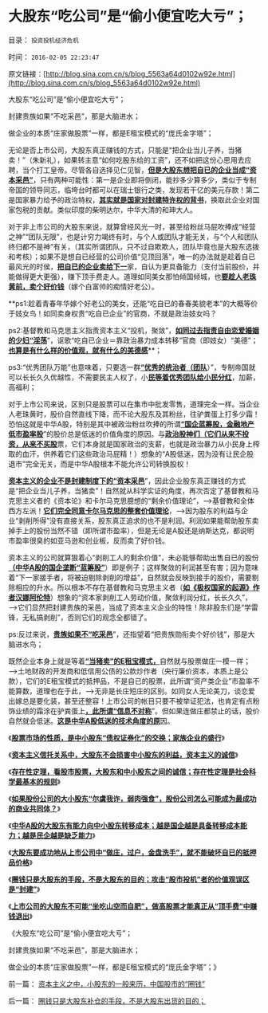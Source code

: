 # 大股东“吃公司”是“偷小便宜吃大亏”；

目录： `投资投机经济危机` 

时间： `2016-02-05 22:23:47` 

原文链接：[http://blog.sina.com.cn/s/blog_5563a64d0102w92e.html](http://blog.sina.com.cn/s/blog_5563a64d0102w92e.html)

大股东“吃公司”是“偷小便宜吃大亏”；

封建贵族如果“不吃采邑”，那是大脑进水；

做企业的本质“庄家做股票”一样，都是E租宝模式的“庞氏金字塔”；

无论是否上市公司，大股东真正赚钱的方式，只能是“把企业当儿子养，当猪卖！”（朱新礼），如果转主意“如何吃股东给的工资”，还不如把这份心思用去应聘，当个打工皇帝。尽管各自选择见仁见智，[**但是大股东想把自已的企业当成“资本采邑”**](../../../2016/2/4/《资本论》的错误观念：将企业当成“资本采邑”.md)，只有两种可能性：第一是企业即将倒闭，能抄多少算多少，类似于专制帝国的领导同志，临垮台时都可以在瑞士银行之类，发现若干亿的美元存款！第二是国家暴力给予的政治特权，[**其实就是国家对封建特许权的背书**](../../../2013/12/5/“长子继承权，特许权”的封建及中国农村和南北战争.md)，换取此企业对国家包税的贡献。类似印度的柴明达尔，中华大清的和珅大人。

对于非上市公司的大股东来说，就算曾经风光一时，甚至给粉丝马屁吹捧成“经营之神”“团队无限”，也是计穷力竭终有时，与个人或团队才能无关，与“个人和团队终归都不是神”有关，（其实所谓团队，只不过自欺欺人，团队毕竟也是大股东选拨和考核）；如果不是想自已经营的公司价值“见顶回落”，唯一的办法就是趁着自已最风光的时侯，[**把自已的企业卖给下一**](../../../2016/2/3/圈钱只是大股东补仓的手段，不是大股东出货的目的；.md)家，自认为更具备能力（支付当前股价，并能做得更大更强），赚下顶手费走人。道理如同美女那怕倾国倾城，也[**要趁人老珠黄前，卖个好价钱**](../../../2014/9/2/传统女性的左倾，她们相对缺乏对契约的感知.md)（嫁个白富帅的痴情好老公）。

**ps1:趁着青春年华嫁个好老公的美女，还能“吃自已的春春美貌老本”的大概等价于妓女鸟！如同卖身权贵“吃自已企业”的官商，不就是政治妓女吗？

ps2:基督教和马克思主义指责资本主义“投机，聚敛”，[**如同过去指责自由恋爱婚姻的少妇“淫荡**](../../../2012/4/15/男人阶级和女人阶级的斗争？老婆和老公谁养活了谁？.md)”，讴歌“吃自已企业＝靠政治暴力成本转移”官商（即妓女）“美德”；[**也算是有什么样的价值观，就有什么的美德感**](../../../2015/4/30/基督教文人对印第安人传统美德的欣赏；.md)**；

ps3:“优秀团队万能”也意味着，只要选一群[**“优秀的统治者（团队**](../../../2015/10/5/传统专制统治的实体模型，迥异于基督教马恩毛孔儒的误解；.md)）”，专制帝国就可以长长久久优越性，不需要民主人权了，小[**民等着优秀团队给小民分红**](../../../2012/11/28/是否让所有人坐下来，等政府分红？.md)，加薪，高福利；

对于上市公司来说，区别只是股票可以在集市中批发零售，道理完全一样。当企业人老珠黄时，股价自然直线下降，而不论大股东及其粉丝，往驴粪蛋上打多少霜！恐怕这就是中华A股，特别是其中被政治粉丝吹捧的所谓[**“国企蓝筹股，金融地产低市盈率股**](../../../2014/4/4/“强制分红”和“优先股”；证监会和国资委打什么算盘？.md)”的股价总是低迷的价值角度的原因。与[**政治股神们（它们从来不投资，从来不买股**](../../../2012/1/5/“左翼股神”是政治性的，还是理财性的？.md)票，它们本身就是国家政治的支薪，也就是政治暴力从小民身上榨取的血汗，供养着它们这些政治马屁精！）想象的“A股低迷，因为没有让民企股退市”完全无关，而是中华A股根本不能允许公司转换股权！

[**资本主义的企业不是封建制度下的“资本采邑**](../../../2016/2/3/圈钱只是大股东补仓的手段，不是大股东出货的目的；.md)”，因此企业股东真正赚钱的方式是“把企业当儿子养，当猪卖”！自然就从科学实证的角度，再次否定了基督教和马克思主义者的《资本论》和卡尔马克思臆想的“剩余价值理论”，——>基督教和全体西方左派！[**它们完全同意卡尔马克思的整套价值理论**](../../../2011/8/26/基督教对高利贷和投机的偏见.md)，——>因为股东的利益与企业“剥削所得”没有直接关系，股东真正追求的也不是利润。利润如果能帮助股东卖掉手上的股份当然不错（即所谓市盈率），但是无论是A股还是纳斯达克，都说明市盈率很臭的如亚马逊和创业板，反而卖了好价钱。

资本主义的公司就算狠着心“剥削工人的剩余价值”，未必能够帮助出售自已的股份[**（中华A股的国企垄断“蓝筹股”**](../../../2008/4/6/对金融蓝筹的“价值投资”，可能是恶劣的卖国行为.md)）即是例子；这样聚敛的利润甚至有害；因为意味着“下一家接手者，将被迫剔除剥削的增益”，自然就会反映到接手的股价，需要剔除相应的升水。所以根本不存在基督教和马克思主义者（[**如《极权国家的起源》作者汉娜阿伦特**](../../../2015/10/9/专制不等价极权，专制政体的三种类型.md)）想象的“资本家剥削工人劳动价值，聚敛利润分红，长长久久”，——>它们显然把封建贵族的采邑，当成了资本主义企业的特性！除非股东们是“学雷锋，无私搞剥削”，否则它们的观念全都错了。

ps:反过来说，[**贵族如果不“吃采邑**](../../../2012/10/16/君主创设长子继承权后，被贵族挟制；.md)”，还指望着“把贵族勋衔卖个好价钱”，那是大脑进水鸟；

既然企业本身上就是等着[**“当猪卖”的E租宝模式，**](../../../2016/1/19/在全局变量限定下，考察中国股市的E租宝模式；.md)自然就与股票做庄一模一样；——>土地财政的开发商和低信用公债的公款炒作者（央行廉价资本，本质上是公款），它们的E租宝模式的抵押品，不是自已的股票，此所谓“资产类企业”市盈率不能算数，道理也在于此，——>无非是长庄短庄的区别。如同女人无论美刀，谈恋爱出嫁总是要化装，甚至还整容！上市公司的帐目只要不被举证犯法，也肯定有点粉饰业绩的霜涂在驴粪蛋上[**，此所谓“信息不对称**](../../../2013/4/3/信息不对称是天经地义的市场公平,美国证监会的作用和诉讼.md)”。但如果连做庄都禁止的话，股价自然就会低迷。[**这是中华A股低迷的技术角度的原**](../../../2012/1/5/证监会政策过度令A股熊遍全球.md)因。

《[**股票市场的性质，是中小股东“债权证券化”的交换；家族企业的盛行**](../../../2016/1/26/越是国企等特权企业，大股东越是有可能向中小股东转移成本；.md)》

《[**资本主义信托关系中，大股东不会损害中小股东的利益，资本主义的诚信**](../../../2016/1/27/资本主义信托关系中，大股东不会损害中小股东的利益.md)》

《[**存在性定理，看股市股票，大股东和中小股东之间的诚信；存在性定理是社会科学最基本的规则**](../../../2016/1/28/存在性定理，看股市股票，大股东和中小股东之间的诚信；.md)》

《[**如果股份公司的大小股东“尔虞我诈，弱肉强食”，股份公司怎么可能成为最成功的商业共同体？**](../../../2016/1/31/存在性定理：资本主义如果尔虞我诈，为什么有空前绝后的凝聚力？.md)》

《[**中华A股的大股东有能力向中小股东转移成本；越是国企越是具备转移成本能力；越是民企越是缺乏能力**](../../../2016/2/1/大股东不是道德高尚，股市“庄家”的根源；.md)》

《[**大股东要成功地从上市公司中“做庄，过户，金盘洗手”，就不能破坏自已的抵押品价格**](../../../2016/2/2/中国所有企业都是“成长型”，但不存在真正的成长.md)》

《[**圈钱只是大股东的手段，不是大股东的目的；攻击“股市投机”者的价值观误区是“封建”**](../../../2016/2/3/圈钱只是大股东补仓的手段，不是大股东出货的目的；.md)》

《[**上市公司的大股东不可能“坐吃山空而自肥”，做高股票才能真正从“顶手费”中赚钱退出**](../../../2016/2/4/《资本论》的错误观念：将企业当成“资本采邑”.md)》

《大股东“吃公司”是“偷小便宜吃大亏”；

封建贵族如果“不吃采邑”，那是大脑进水；

做企业的本质“庄家做股票”一样，都是E租宝模式的“庞氏金字塔”；》

前一篇： [资本主义之中，小股东的一般来历，中国股市的“圈钱”](../../../2016/2/29/资本主义之中，小股东的一般来历，中国股市的“圈钱”.md)

后一篇： [圈钱只是大股东补仓的手段，不是大股东出货的目的；](../../../2016/2/3/圈钱只是大股东补仓的手段，不是大股东出货的目的；.md)

